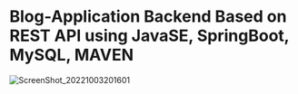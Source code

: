 # Blog-Application Backend Based on REST API using JavaSE, SpringBoot, MySQL, MAVEN
![ScreenShot_20221003201601](https://user-images.githubusercontent.com/78908467/193606757-ec7824f5-502f-44de-bb6c-c4bde5472a95.jpeg)
